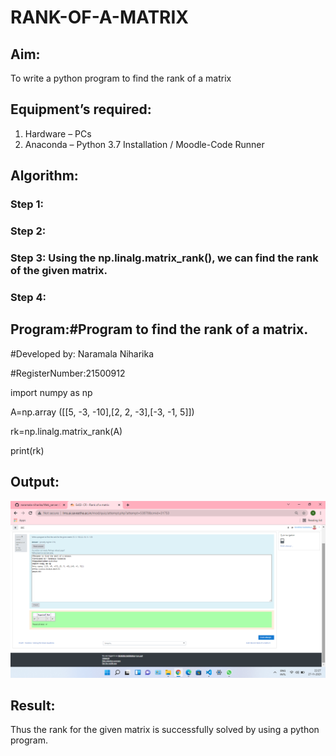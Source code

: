 # RANK-OF-A-MATRIX
## Aim:
To write a python program to find the rank of a matrix
## Equipment’s required:
1. 	Hardware – PCs
2. 	Anaconda – Python 3.7 Installation / Moodle-Code Runner
## Algorithm:
### Step 1: 
### Step 2: 
### Step 3: Using the np.linalg.matrix_rank(), we can find the rank of the given matrix.
### Step 4: 
## Program:#Program to find the rank of a matrix.
#Developed by: Naramala Niharika

#RegisterNumber:21500912

import numpy as np

A=np.array ([[5, -3, -10],[2, 2, -3],[-3, -1, 5]])

rk=np.linalg.matrix_rank(A)

print(rk)

## Output:
![output](https://github.com/naramala-niharika/RANK-OF-A-MATRIX/blob/main/Screenshot%20(15).png?raw=true
)
## Result:
Thus the rank for the given matrix is successfully solved by  using a python program.

